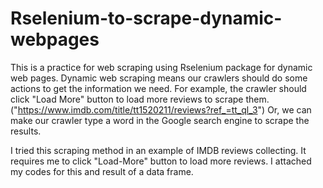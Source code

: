 # Rselenium-to-scrape-dynamic-webpages

This is a practice for web scraping using Rselenium package for dynamic web pages.
Dynamic web scraping means our crawlers should do some actions to get the information we need. 
For example, the crawler should click "Load More" button to load more reviews to scrape them. ("https://www.imdb.com/title/tt1520211/reviews?ref_=tt_ql_3")
Or, we can make our crawler type a word in the Google search engine to scrape the results.

I tried this scraping method in an example of IMDB reviews collecting. It requires me to click "Load-More" button to load more reviews. 
I attached my codes for this and result of a data frame.
